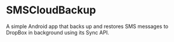 SMSCloudBackup
==============

A simple Android app that backs up and restores SMS messages to DropBox in background using its Sync API.
